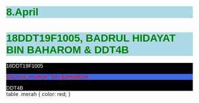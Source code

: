 # 8.April
<style>  
     h1 {
            color: green;
            background-color: lightblue;
        }
        div {
            color: #fff;
            background-color: #000;
            text-size-adjust: 50px;
        }

        p {
            color: red;
            background-color: royalblue;
        }
      * {
          font-family: Arial; 
        }
        table .merah {
            color: red;
}
    </style>
<body>
    <h1>18DDT19F1005, BADRUL HIDAYAT BIN BAHAROM & DDT4B</h1>
    <div>
        18DDT19F1005<br>
        <P>BADRUL HIDAYAT BIN BAHAROM</P>
        DDT4B
    </div>
</body>
table .merah {
    color: red;
}
